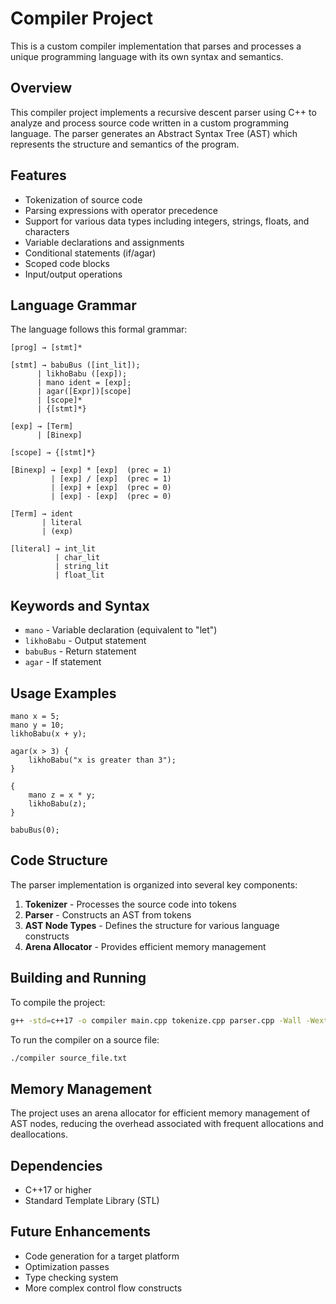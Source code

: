 # Compiler Project

This is a custom compiler implementation that parses and processes a unique programming language with its own syntax and semantics.

## Overview

This compiler project implements a recursive descent parser using C++ to analyze and process source code written in a custom programming language. The parser generates an Abstract Syntax Tree (AST) which represents the structure and semantics of the program.

## Features

- Tokenization of source code
- Parsing expressions with operator precedence
- Support for various data types including integers, strings, floats, and characters
- Variable declarations and assignments
- Conditional statements (if/agar)
- Scoped code blocks
- Input/output operations

## Language Grammar

The language follows this formal grammar:

```
[prog] → [stmt]*

[stmt] → babuBus ([int_lit]);
      | likhoBabu ([exp]);
      | mano ident = [exp];
      | agar([Expr])[scope]
      | [scope]*
      | {[stmt]*}

[exp] → [Term]
      | [Binexp]

[scope] → {[stmt]*}

[Binexp] → [exp] * [exp]  (prec = 1)
         | [exp] / [exp]  (prec = 1)
         | [exp] + [exp]  (prec = 0)
         | [exp] - [exp]  (prec = 0)

[Term] → ident
       | literal
       | (exp)

[literal] → int_lit
          | char_lit
          | string_lit
          | float_lit
```

## Keywords and Syntax

- `mano` - Variable declaration (equivalent to "let")
- `likhoBabu` - Output statement
- `babuBus` - Return statement
- `agar` - If statement

## Usage Examples

```
mano x = 5;
mano y = 10;
likhoBabu(x + y);

agar(x > 3) {
    likhoBabu("x is greater than 3");
}

{
    mano z = x * y;
    likhoBabu(z);
}

babuBus(0);
```

## Code Structure

The parser implementation is organized into several key components:

1. **Tokenizer** - Processes the source code into tokens
2. **Parser** - Constructs an AST from tokens
3. **AST Node Types** - Defines the structure for various language constructs
4. **Arena Allocator** - Provides efficient memory management

## Building and Running

To compile the project:

```bash
g++ -std=c++17 -o compiler main.cpp tokenize.cpp parser.cpp -Wall -Wextra
```

To run the compiler on a source file:

```bash
./compiler source_file.txt
```

## Memory Management

The project uses an arena allocator for efficient memory management of AST nodes, reducing the overhead associated with frequent allocations and deallocations.

## Dependencies

- C++17 or higher
- Standard Template Library (STL)

## Future Enhancements

- Code generation for a target platform
- Optimization passes
- Type checking system
- More complex control flow constructs
